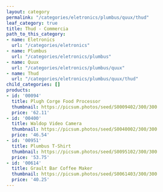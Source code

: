 ```yaml
---
layout: category
permalink: "/categories/eletronics/plumbus/quux/thud"
leaf_category: true
title: Thud - Commercia
path_to_this_category:
- name: Eletronics
  url: "/categories/eletronics"
- name: Plumbus
  url: "/categories/eletronics/plumbus"
- name: Quux
  url: "/categories/eletronics/plumbus/quux"
- name: Thud
  url: "/categories/eletronics/plumbus/quux/thud"
child_categories: []
products:
- id: '00094'
  title: Plugh Corge Food Processor
  thumbnail: https://picsum.photos/seed/S0009402/300/300
  price: '62.11'
- id: '00400'
  title: Waldop Video Camera
  thumbnail: https://picsum.photos/seed/S0040002/300/300
  price: '46.54'
- id: '00951'
  title: Plumbus T-Shirt
  thumbnail: https://picsum.photos/seed/S0095102/300/300
  price: '53.75'
- id: '00614'
  title: Grault Bar Coffee Maker
  thumbnail: https://picsum.photos/seed/S0061403/300/300
  price: '40.25'
---
```

